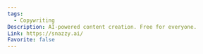 ```yaml
---
tags:
  - Copywriting
Description: AI-powered content creation. Free for everyone.
Link: https://snazzy.ai/
Favorite: false
---
```

